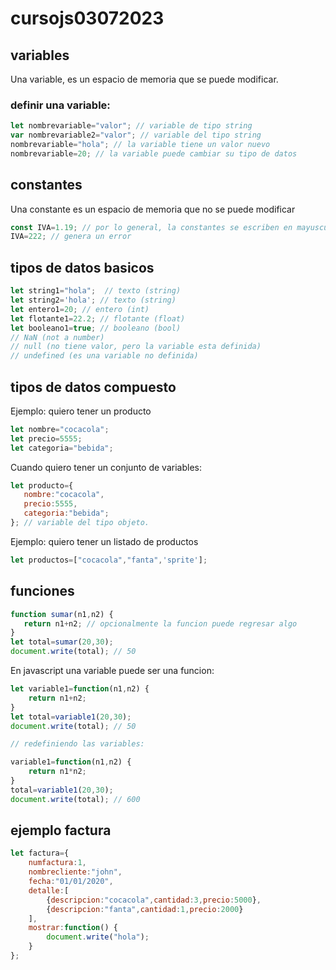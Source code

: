 # cursojs03072023

## variables
Una variable, es un espacio de memoria que se puede modificar.

### definir una variable:
```js
let nombrevariable="valor"; // variable de tipo string
var nombrevariable2="valor"; // variable del tipo string
nombrevariable="hola"; // la variable tiene un valor nuevo
nombrevariable=20; // la variable puede cambiar su tipo de datos
```

## constantes
Una constante es un espacio de memoria que no se puede modificar
```js
const IVA=1.19; // por lo general, la constantes se escriben en mayuscula
IVA=222; // genera un error 
```

## tipos de datos basicos

```js
let string1="hola";  // texto (string)
let string2='hola'; // texto (string)
let entero1=20; // entero (int)
let flotante1=22.2; // flotante (float)
let booleano1=true; // booleano (bool)
// NaN (not a number)
// null (no tiene valor, pero la variable esta definida)
// undefined (es una variable no definida)
```

## tipos de datos compuesto

Ejemplo: quiero tener un producto
```js
let nombre="cocacola";
let precio=5555;
let categoria="bebida";
```
Cuando quiero tener un conjunto de variables:
```js
let producto={
   nombre:"cocacola",
   precio:5555,
   categoria:"bebida";
}; // variable del tipo objeto.
```

Ejemplo: quiero tener un listado de productos

```js
let productos=["cocacola","fanta",'sprite'];
```

## funciones


```js
function sumar(n1,n2) {
   return n1+n2; // opcionalmente la funcion puede regresar algo
}
let total=sumar(20,30);
document.write(total); // 50
```

En javascript una variable puede ser una funcion:
```js
let variable1=function(n1,n2) {
    return n1+n2;
}
let total=variable1(20,30);
document.write(total); // 50

// redefiniendo las variables:

variable1=function(n1,n2) {
    return n1*n2;
}
total=variable1(20,30);
document.write(total); // 600
```

## ejemplo factura

```js
let factura={
    numfactura:1,
    nombrecliente:"john",
    fecha:"01/01/2020",
    detalle:[
        {descripcion:"cocacola",cantidad:3,precio:5000},
        {descripcion:"fanta",cantidad:1,precio:2000}
    ],
    mostrar:function() {
        document.write("hola");
    }
};
```